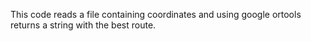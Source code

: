 This code reads a file containing coordinates and using google ortools returns a string with the best route.
